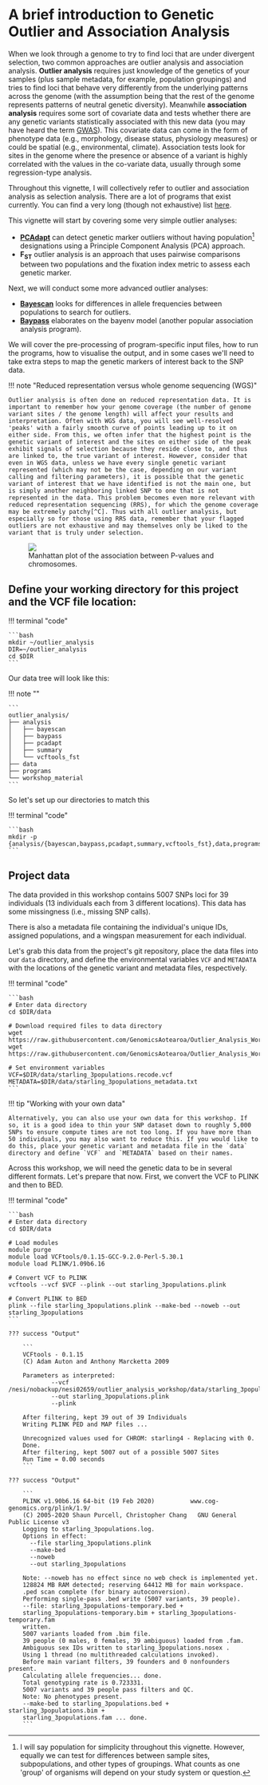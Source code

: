 # A brief introduction to Genetic Outlier and Association Analysis

When we look through a genome to try to find loci that are under divergent selection, two common approaches are outlier analysis and association analysis. **Outlier analysis** requires just knowledge of the genetics of your samples (plus sample metadata, for example, population groupings) and tries to find loci that behave very differently from the underlying patterns across the genome (with the assumption being that the rest of the genome represents patterns of neutral genetic diversity). Meanwhile **association analysis** requires some sort of covariate data and tests whether there are any genetic variants statistically associated with this new data (you may have heard the term [GWAS](https://www.genome.gov/genetics-glossary/Genome-Wide-Association-Studies)). This covariate data can come in the form of phenotype data (e.g., morphology, disease status, physiology measures) or could be spatial (e.g., environmental, climate). Association tests look for sites in the genome where the presence or absence of a variant is highly correlated with the values in the co-variate data, usually through some regression-type analysis.

Throughout this vignette, I will collectively refer to outlier and association analysis as selection analysis. There are a lot of programs that exist currently. You can find a very long (though not exhaustive) list [here](https://bioinformaticshome.com/tools/gwas/gwas.html). 

This vignette will start by covering some very simple outlier analyses:

- [**PCAdapt**](https://bcm-uga.github.io/pcadapt/articles/pcadapt.html) can detect genetic marker outliers without having population[^B] designations using a Principle Component Analysis (PCA) approach.
- **F<sub>ST</sub>** outlier analysis is an approach that uses pairwise comparisons between two populations and the fixation index metric to assess each genetic marker.

Next, we will conduct some more advanced outlier analyses:

- [**Bayescan**](https://bcm-uga.github.io/pcadapt/articles/pcadapt.html) looks for differences in allele frequencies between populations to search for outliers.
- [**Baypass**](http://www1.montpellier.inra.fr/CBGP/software/baypass/) elaborates on the bayenv model (another popular association analysis program).

We will cover the pre-processing of program-specific input files, how to run the programs, how to visualise the output, and in some cases we'll need to take extra steps to map the genetic markers of interest back to the SNP data.

!!! note "Reduced representation versus whole genome sequencing (WGS)"

    Outlier analysis is often done on reduced representation data. It is important to remember how your genome coverage (the number of genome variant sites / the genome length) will affect your results and interpretation. Often with WGS data, you will see well-resolved 'peaks' with a fairly smooth curve of points leading up to it on either side. From this, we often infer that the highest point is the genetic variant of interest and the sites on either side of the peak exhibit signals of selection because they reside close to, and thus are linked to, the true variant of interest. However, consider that even in WGS data, unless we have every single genetic variant represented (which may not be the case, depending on our variant calling and filtering parameters), it is possible that the genetic variant of interest that we have identified is not the main one, but is simply another neighboring linked SNP to one that is not represented in the data. This problem becomes even more relevant with reduced representation sequencing (RRS), for which the genome coverage may be extremely patchy[^C]. Thus with all outlier analysis, but especially so for those using RRS data, remember that your flagged outliers are not exhaustive and may themselves only be liked to the variant that is truly under selection.


<figure>
    <img src="https://els-jbs-prod-cdn.jbs.elsevierhealth.com/cms/asset/4be56b5b-8593-4116-ab9a-ec7b9e3c9a05/gr1.jpg">
    <figcaption>Manhattan plot of the association between P-values and chromosomes.</figcaption>
</figure>

## Define your working directory for this project and the VCF file location:

!!! terminal "code"

    ```bash
    mkdir ~/outlier_analysis
    DIR=~/outlier_analysis
    cd $DIR
    ```

Our data tree will look like this:

!!! note ""

    ```
    outlier_analysis/
    ├── analysis
    │   ├── bayescan
    │   ├── baypass
    │   ├── pcadapt
    │   ├── summary
    │   └── vcftools_fst
    ├── data
    ├── programs
    └── workshop_material
    ```

So let's set up our directories to match this

!!! terminal "code"

    ```bash
    mkdir -p {analysis/{bayescan,baypass,pcadapt,summary,vcftools_fst},data,programs,workshop_material}
    ```

## Project data

The data provided in this workshop contains 5007 SNPs loci for 39 individuals (13 individuals each from 3 different locations). This data has some missingness (i.e., missing SNP calls). 

There is also a metadata file containing the individual's unique IDs, assigned populations, and a wingspan measurement for each individual. 

Let's grab this data from the project's git repository, place the data files into our `data` directory, and define the environmental variables `VCF` and `METADATA` with the locations of the genetic variant and metadata files, respectively.

!!! terminal "code"

    ```bash
    # Enter data directory
    cd $DIR/data

    # Download required files to data directory
    wget https://raw.githubusercontent.com/GenomicsAotearoa/Outlier_Analysis_Workshop/main/workshop_files/starling_3populations.recode.vcf
    wget https://raw.githubusercontent.com/GenomicsAotearoa/Outlier_Analysis_Workshop/main/workshop_files/starling_3populations.metadata.txt

    # Set environment variables
    VCF=$DIR/data/starling_3populations.recode.vcf
    METADATA=$DIR/data/starling_3populations_metadata.txt
    ```

!!! tip "Working with your own data"

    Alternatively, you can also use your own data for this workshop. If so, it is a good idea to thin your SNP dataset down to roughly 5,000 SNPs to ensure compute times are not too long. If you have more than 50 individuals, you may also want to reduce this. If you would like to do this, place your genetic variant and metadata file in the `data` directory and define `VCF` and `METADATA` based on their names.

Across this workshop, we will need the genetic data to be in several different formats. Let's prepare that now. First, we convert the VCF to PLINK and then to BED.

!!! terminal "code"

    ```bash
    # Enter data directory
    cd $DIR/data
    
    # Load modules
    module purge
    module load VCFtools/0.1.15-GCC-9.2.0-Perl-5.30.1
    module load PLINK/1.09b6.16 

    # Convert VCF to PLINK
    vcftools --vcf $VCF --plink --out starling_3populations.plink

    # Convert PLINK to BED
    plink --file starling_3populations.plink --make-bed --noweb --out starling_3populations
    ```

    ??? success "Output"

        ```        
        VCFtools - 0.1.15
        (C) Adam Auton and Anthony Marcketta 2009

        Parameters as interpreted:
                --vcf /nesi/nobackup/nesi02659/outlier_analysis_workshop/data/starling_3populations.recode.vcf
                --out starling_3populations.plink
                --plink

        After filtering, kept 39 out of 39 Individuals
        Writing PLINK PED and MAP files ... 

        Unrecognized values used for CHROM: starling4 - Replacing with 0.
        Done.
        After filtering, kept 5007 out of a possible 5007 Sites
        Run Time = 0.00 seconds
        ```

    ??? success "Output"

        ```
        PLINK v1.90b6.16 64-bit (19 Feb 2020)          www.cog-genomics.org/plink/1.9/
        (C) 2005-2020 Shaun Purcell, Christopher Chang   GNU General Public License v3
        Logging to starling_3populations.log.
        Options in effect:
          --file starling_3populations.plink
          --make-bed
          --noweb
          --out starling_3populations

        Note: --noweb has no effect since no web check is implemented yet.
        128824 MB RAM detected; reserving 64412 MB for main workspace.
        .ped scan complete (for binary autoconversion).
        Performing single-pass .bed write (5007 variants, 39 people).
        --file: starling_3populations-temporary.bed +
        starling_3populations-temporary.bim + starling_3populations-temporary.fam
        written.
        5007 variants loaded from .bim file.
        39 people (0 males, 0 females, 39 ambiguous) loaded from .fam.
        Ambiguous sex IDs written to starling_3populations.nosex .
        Using 1 thread (no multithreaded calculations invoked).
        Before main variant filters, 39 founders and 0 nonfounders present.
        Calculating allele frequencies... done.
        Total genotyping rate is 0.723331.
        5007 variants and 39 people pass filters and QC.
        Note: No phenotypes present.
        --make-bed to starling_3populations.bed + starling_3populations.bim +
        starling_3populations.fam ... done.
        ```


[^B]: I will say population for simplicity throughout this vignette. However, equally we can test for differences between sample sites, subpopulations, and other types of groupings. What counts as one 'group' of organisms will depend on your study system or question.
[^C]: You may also want to consider linkage blocks.
